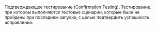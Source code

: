 Подтверждающее тестирование (Confirmation Testing). Тестирование, при котором выполняются тестовые сценарии,
которые были не пройдены при последнем запуске, с целью подтвердить успешность исправлений.
